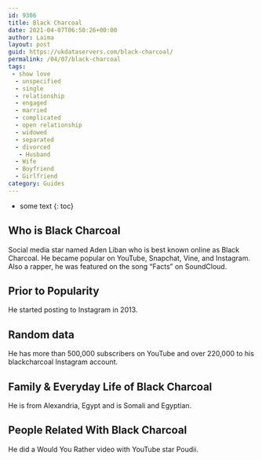 ```yaml
---
id: 9306
title: Black Charcoal
date: 2021-04-07T06:50:26+00:00
author: Laima
layout: post
guid: https://ukdataservers.com/black-charcoal/
permalink: /04/07/black-charcoal
tags:
 - show love
  - unspecified
  - single
  - relationship
  - engaged
  - married
  - complicated
  - open relationship
  - widowed
  - separated
  - divorced
   - Husband
  - Wife
  - Boyfriend
  - Girlfriend
category: Guides
---
```


* some text
{: toc}


## Who is Black Charcoal
                  
                  
                  
Social media star named Aden Liban who is best known online as Black Charcoal. He became popular on YouTube, Snapchat, Vine, and Instagram. Also a rapper, he was featured on the song &#8220;Facts&#8221; on SoundCloud. 
                  
              
            
              
            
                
                
                
## Prior to Popularity
                  
                  
                  
He started posting to Instagram in 2013.
                  
              
            
              
            
                
                
                
## Random data
                  
                  
                  
He has more than 500,000 subscribers on YouTube and over 220,000 to his blackcharcoal Instagram account.
                  
              
            
              
            
                
                
                
## Family & Everyday Life of Black Charcoal
                  
                  
                  
He is from Alexandria, Egypt and is Somali and Egyptian. 
                  
              
            
              
            
                
                
                
## People Related With Black Charcoal
                  
                  
                  
He did a Would You Rather video with YouTube star Poudii.
                  
              
            
              
            
                
              
            
              
              
            
            
              
            
          
          
          